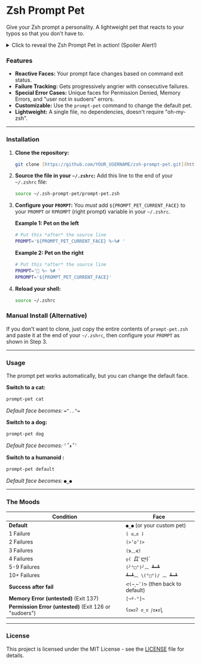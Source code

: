 # Zsh Prompt Pet
Give your Zsh prompt a personality. A lightweight pet that reacts to your typos so that you don't have to.

<details>
  <summary>Click to reveal the Zsh Prompt Pet in action! (Spoiler Alert!)</summary>
  
  ![Demo GIF of Zsh Prompt Pet](prompt-pet.gif)
</details>

### Features

* **Reactive Faces:** Your prompt face changes based on command exit status.
* **Failure Tracking:** Gets progressively angrier with consecutive failures.
* **Special Error Cases:** Unique faces for Permission Denied, Memory Errors, and "user not in sudoers" errors.
* **Customizable:** Use the `prompt-pet` command to change the default pet.
* **Lightweight:** A single file, no dependencies, doesn't require "oh-my-zsh".

---

### Installation

1.  **Clone the repository:**
    ```zsh
    git clone [https://github.com/YOUR_USERNAME/zsh-prompt-pet.git](https://github.com/YOUR_USERNAME/zsh-prompt-pet.git) ~/.zsh-prompt-pet
    ```

2.  **Source the file in your `~/.zshrc`:**
    Add this line to the end of your `~/.zshrc` file:
    ```zsh
    source ~/.zsh-prompt-pet/prompt-pet.zsh
    ```

3.  **Configure your `PROMPT`:**
    You *must* add `${PROMPT_PET_CURRENT_FACE}` to your `PROMPT` or `RPROMPT` (right prompt) variable in your `~/.zshrc`.
    
    **Example 1: Pet on the left**
    ```zsh
    # Put this *after* the source line
    PROMPT='${PROMPT_PET_CURRENT_FACE} %~%# '
    ```

    **Example 2: Pet on the right**
    ```zsh
    # Put this *after* the source line
    PROMPT='🚀 %~ %# '
    RPROMPT='${PROMPT_PET_CURRENT_FACE}'
    ```

4.  **Reload your shell:**
    ```zsh
    source ~/.zshrc
    ```
    
### Manual Install (Alternative)

If you don't want to clone, just copy the entire contents of `prompt-pet.zsh` and paste it at the end of your `~/.zshrc`, then configure your `PROMPT` as shown in Step 3.

---

### Usage

The prompt pet works automatically, but you can change the default face.

**Switch to a cat:**
```zsh
prompt-pet cat
```
*Default face becomes: `=^..^=`*

**Switch to a dog:**
```zsh
prompt-pet dog
```
*Default face becomes: `ˁ˚ᴥ˚ˀ`*

**Switch to a humanoid :**
```zsh
prompt-pet default
```
*Default face becomes: `●‿●`*

---

### The Moods

| Condition | Face |
| --- | --- |
| **Default** | `●‿●` (or your custom pet) |
| 1 Failure | `( ಠ◡ಠ )` |
| 2 Failures | `(>‘o’)>` |
| 3 Failures | `(⋟﹏⋞)` |
| 4 Failures | `ლ( `Д’ ლ)` |
| 5-9 Failures | `(╯°□°)╯︵ ┻━┻` |
| 10+ Failures | `┻━┻︵ \(°□°)/ ︵ ┻━┻` |
| **Success after fail** | `ᕙ(⇀‸↼‶)ᕗ` (then back to default) |
| **Memory Error (untested)** (Exit 137) | `[¬º-°]¬` |
| **Permission Error (untested)** (Exit 126 or "sudoers") | `ʕಠᴥಠʔ ಠ_ಠ ᶘಠᴥಠᶅ` |

---

### License

This project is licensed under the MIT License - see the [LICENSE](LICENSE) file for details.